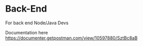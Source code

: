 # Back-End
For back end Node/Java Devs

Documentation here
https://documenter.getpostman.com/view/10597880/SztBc8aB

